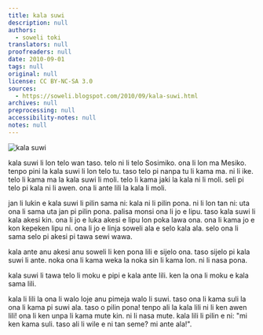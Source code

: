 ```yaml
---
title: kala suwi
description: null
authors:
  - soweli toki
translators: null
proofreaders: null
date: 2010-09-01
tags: null
original: null
license: CC BY-NC-SA 3.0
sources:
  - https://soweli.blogspot.com/2010/09/kala-suwi.html
archives: null
preprocessing: null
accessibility-notes: null
notes: null
---
```


<!-- https://picasaweb.google.com/lh/photo/v8UVdVu4xeT8fxTfQDIQsw -->
![kala suwi](https://blogger.googleusercontent.com/img/b/R29vZ2xl/AVvXsEhIS-ljWSfhw6u5SEXdQltBoGVfycTVBsz4KZRaDxwBtuKbkLdSpCy0_WN2LKlfzb7vodF4H47KWFxcQVKvgXB11TDqmgdP1llP9Nw_vxOnLidlwBeftjpS_UYh9qmnVzyAnjckGvLpSL4/s320/kala-suwi.jpg)

kala suwi li lon telo wan taso. telo ni li telo Sosimiko. ona li lon ma Mesiko. tenpo pini la kala suwi li lon telo tu. taso telo pi nanpa tu li kama ma. ni li ike. telo li kama ma la kala suwi li moli. telo li kama jaki la kala ni li moli. seli pi telo pi kala ni li awen. ona li ante lili la kala li moli.

jan li lukin e kala suwi li pilin sama ni: kala ni li pilin pona. ni li lon tan ni: uta ona li sama uta jan pi pilin pona. palisa monsi ona li jo e lipu. taso kala suwi li kala akesi kin. ona li jo e luka akesi e lipu lon poka lawa ona. ona li kama jo e kon kepeken lipu ni. ona li jo e linja soweli ala e selo kala ala. selo ona li sama selo pi akesi pi tawa sewi wawa.

kala ante anu akesi anu soweli li ken pona lili e sijelo ona. taso sijelo pi kala suwi li ante. noka ona li kama weka la noka sin li kama lon. ni li nasa pona.

kala suwi li tawa telo li moku e pipi e kala ante lili. ken la ona li moku e kala sama lili.

kala li lili la ona li walo loje anu pimeja walo li suwi. taso ona li kama suli la ona li kama pi suwi ala. taso o pilin pona! tenpo ali la kala lili ni li ken awen lili! ona li ken unpa li kama mute kin. ni li nasa mute. kala lili li pilin e ni: "mi ken kama suli. taso ali li wile e ni tan seme? mi ante ala!". 
